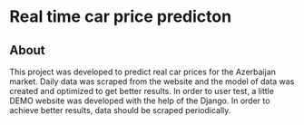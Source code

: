 # Real time car price predicton

## About

This project was developed to predict real car prices for the Azerbaijan market. Daily data was scraped from the website and the model of data was created and optimized to get better results. 
In order to user test, a little DEMO website was developed with the help of the Django. In order to achieve better results, data should be scraped periodically.
